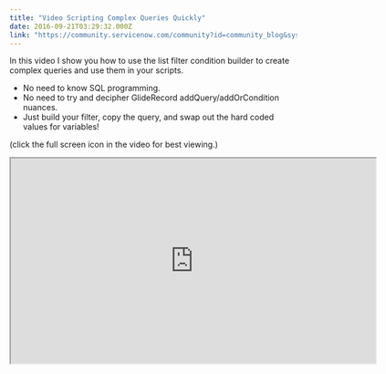 ```yaml
---
title: "Video Scripting Complex Queries Quickly"
date: 2016-09-21T03:29:32.000Z
link: "https://community.servicenow.com/community?id=community_blog&sys_id=7d6dea29dbd0dbc01dcaf3231f961959"
---
```

<p>In this video I show you how to use the list filter condition builder to create complex queries and use them in your scripts.</p>
<ul><li>No need to know SQL programming.</li><li>No need to try and decipher GlideRecord addQuery/addOrCondition nuances.</li><li>Just build your filter, copy the query, and swap out the hard coded values for variables!</li></ul>
<p>(click the full screen icon in the video for best viewing.)</p>
<center><iframe src="https://www.youtube.com/embed/TTb-bZD_7rk" width="640" height="360"></iframe></center>